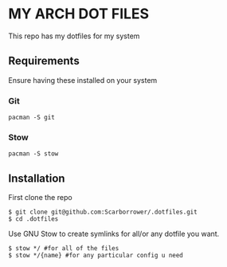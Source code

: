 # MY ARCH DOT FILES

This repo has my dotfiles for my system

## Requirements 

Ensure having these installed on your system

### Git

```
pacman -S git
```

### Stow

```
pacman -S stow
```

## Installation
First clone the repo
```
$ git clone git@github.com:Scarborrower/.dotfiles.git
$ cd .dotfiles
```
Use GNU Stow to create symlinks for all/or any dotfile you want.

```
$ stow */ #for all of the files
$ stow */{name} #for any particular config u need
```

